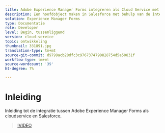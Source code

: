```yaml
---
title: Adobe Experience Manager Forms integreren als Cloud Service met Salesforce
description: Een hoofdobject maken in Salesforce met behulp van de integratie
solution: Experience Manager Forms
type: Documentatie
role: Developer
level: Begin, tussenliggend
version: cloud-service
topic: ontwikkeling
thumbnail: 331891.jpg
translation-type: tm+mt
source-git-commit: d9799acb28dfc3c9767374798828754d5a50831f
workflow-type: tm+mt
source-wordcount: '39'
ht-degree: 7%

---
```


# Inleiding

Inleiding tot de integratie tussen Adobe Experience Manager Forms als cloudservice en Salesforce.

>[!VIDEO](https://video.tv.adobe.com/v/331891/?quality=12&learn=on)
